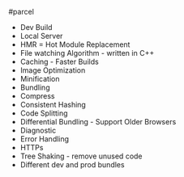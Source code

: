 #parcel
- Dev Build
- Local Server
- HMR = Hot Module Replacement
- File watching Algorithm - written in C++
- Caching - Faster Builds
- Image Optimization
- Minification
- Bundling
- Compress
- Consistent Hashing
- Code Splitting
- Differential Bundling - Support Older Browsers
- Diagnostic
- Error Handling
- HTTPs
- Tree Shaking - remove unused code
- Different dev and prod bundles